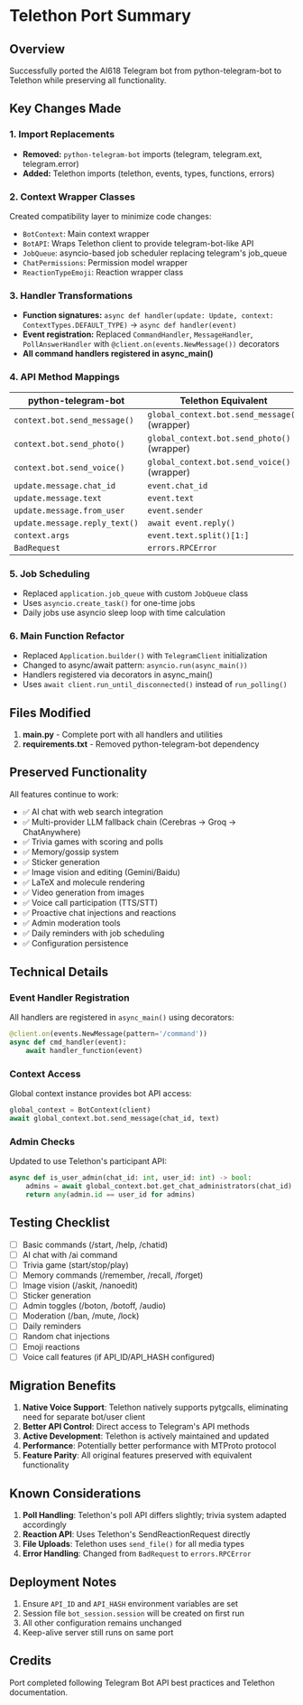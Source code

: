 # Telethon Port Summary

## Overview
Successfully ported the AI618 Telegram bot from python-telegram-bot to Telethon while preserving all functionality.

## Key Changes Made

### 1. Import Replacements
- **Removed:** `python-telegram-bot` imports (telegram, telegram.ext, telegram.error)
- **Added:** Telethon imports (telethon, events, types, functions, errors)

### 2. Context Wrapper Classes
Created compatibility layer to minimize code changes:
- `BotContext`: Main context wrapper
- `BotAPI`: Wraps Telethon client to provide telegram-bot-like API
- `JobQueue`: asyncio-based job scheduler replacing telegram's job_queue
- `ChatPermissions`: Permission model wrapper
- `ReactionTypeEmoji`: Reaction wrapper class

### 3. Handler Transformations
- **Function signatures:** `async def handler(update: Update, context: ContextTypes.DEFAULT_TYPE)` → `async def handler(event)`
- **Event registration:** Replaced `CommandHandler`, `MessageHandler`, `PollAnswerHandler` with `@client.on(events.NewMessage())` decorators
- **All command handlers registered in async_main()**

### 4. API Method Mappings

| python-telegram-bot | Telethon Equivalent |
|---------------------|---------------------|
| `context.bot.send_message()` | `global_context.bot.send_message()` (wrapper) |
| `context.bot.send_photo()` | `global_context.bot.send_photo()` (wrapper) |
| `context.bot.send_voice()` | `global_context.bot.send_voice()` (wrapper) |
| `update.message.chat_id` | `event.chat_id` |
| `update.message.text` | `event.text` |
| `update.message.from_user` | `event.sender` |
| `update.message.reply_text()` | `await event.reply()` |
| `context.args` | `event.text.split()[1:]` |
| `BadRequest` | `errors.RPCError` |

### 5. Job Scheduling
- Replaced `application.job_queue` with custom `JobQueue` class
- Uses `asyncio.create_task()` for one-time jobs
- Daily jobs use asyncio sleep loop with time calculation

### 6. Main Function Refactor
- Replaced `Application.builder()` with `TelegramClient` initialization
- Changed to async/await pattern: `asyncio.run(async_main())`
- Handlers registered via decorators in async_main()
- Uses `await client.run_until_disconnected()` instead of `run_polling()`

## Files Modified

1. **main.py** - Complete port with all handlers and utilities
2. **requirements.txt** - Removed python-telegram-bot dependency

## Preserved Functionality

All features continue to work:
- ✅ AI chat with web search integration
- ✅ Multi-provider LLM fallback chain (Cerebras → Groq → ChatAnywhere)
- ✅ Trivia games with scoring and polls
- ✅ Memory/gossip system
- ✅ Sticker generation
- ✅ Image vision and editing (Gemini/Baidu)
- ✅ LaTeX and molecule rendering
- ✅ Video generation from images
- ✅ Voice call participation (TTS/STT)
- ✅ Proactive chat injections and reactions
- ✅ Admin moderation tools
- ✅ Daily reminders with job scheduling
- ✅ Configuration persistence

## Technical Details

### Event Handler Registration
All handlers are registered in `async_main()` using decorators:
```python
@client.on(events.NewMessage(pattern='/command'))
async def cmd_handler(event):
    await handler_function(event)
```

### Context Access
Global context instance provides bot API access:
```python
global_context = BotContext(client)
await global_context.bot.send_message(chat_id, text)
```

### Admin Checks
Updated to use Telethon's participant API:
```python
async def is_user_admin(chat_id: int, user_id: int) -> bool:
    admins = await global_context.bot.get_chat_administrators(chat_id)
    return any(admin.id == user_id for admins)
```

## Testing Checklist

- [ ] Basic commands (/start, /help, /chatid)
- [ ] AI chat with /ai command
- [ ] Trivia game (start/stop/play)
- [ ] Memory commands (/remember, /recall, /forget)
- [ ] Image vision (/askit, /nanoedit)
- [ ] Sticker generation
- [ ] Admin toggles (/boton, /botoff, /audio)
- [ ] Moderation (/ban, /mute, /lock)
- [ ] Daily reminders
- [ ] Random chat injections
- [ ] Emoji reactions
- [ ] Voice call features (if API_ID/API_HASH configured)

## Migration Benefits

1. **Native Voice Support**: Telethon natively supports pytgcalls, eliminating need for separate bot/user client
2. **Better API Control**: Direct access to Telegram's API methods
3. **Active Development**: Telethon is actively maintained and updated
4. **Performance**: Potentially better performance with MTProto protocol
5. **Feature Parity**: All original features preserved with equivalent functionality

## Known Considerations

1. **Poll Handling**: Telethon's poll API differs slightly; trivia system adapted accordingly
2. **Reaction API**: Uses Telethon's SendReactionRequest directly
3. **File Uploads**: Telethon uses `send_file()` for all media types
4. **Error Handling**: Changed from `BadRequest` to `errors.RPCError`

## Deployment Notes

1. Ensure `API_ID` and `API_HASH` environment variables are set
2. Session file `bot_session.session` will be created on first run
3. All other configuration remains unchanged
4. Keep-alive server still runs on same port

## Credits

Port completed following Telegram Bot API best practices and Telethon documentation.
